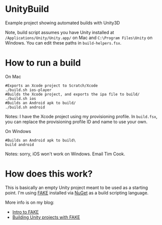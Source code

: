 # UnityBuild
Example project showing automated builds with Unity3D

Note, build script assumes you have Unity installed at `/Applications/Unity/Unity.app/` on Mac and `C:\Program Files\Unity` on Windows. You can edit these paths in `build-helpers.fsx`.

# How to run a build

On Mac
```
#Exports an Xcode project to Scratch/Xcode
./build.sh ios-player
#Builds the Xcode project, and exports the ipa file to build/
./build.sh ios
#Builds an Android apk to build/
./build.sh android
```
Notes: I have the Xcode project using my provisioning profile. In `build.fsx`, you can replace the provisioning profile ID and name to use your own.

On Windows
```
#Builds an Android apk to build\
build android
```
Notes: sorry, iOS won't work on Windows. Email Tim Cook.

# How does this work?
This is basically an empty Unity project meant to be used as a starting point. I'm using [FAKE](http://fsharp.github.io/FAKE/) installed via [NuGet](http://www.nuget.org/) as a build scripting language.

More info is on my blog:
- [Intro to FAKE](http://jonathanpeppers.com/Blog/build-all-the-things!-with-fake)
- [Building Unity projects with FAKE](http://jonathanpeppers.com/Blog/automating-unity3d-builds-with-fake)

